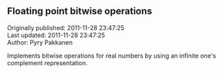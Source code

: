 ## Floating point bitwise operations  
Originally published: 2011-11-28 23:47:25  
Last updated: 2011-11-28 23:47:25  
Author: Pyry Pakkanen  
  
Implements bitwise operations for real numbers by using an infinite one's complement representation.